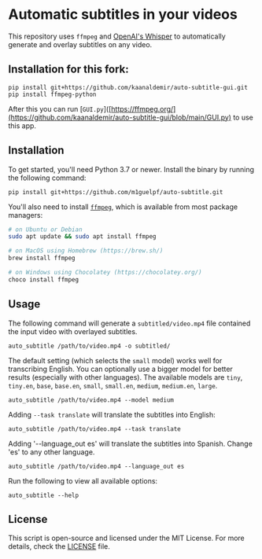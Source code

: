 # Automatic subtitles in your videos

This repository uses `ffmpeg` and [OpenAI's Whisper](https://openai.com/blog/whisper) to automatically generate and overlay subtitles on any video.


## Installation for this fork:

    pip install git+https://github.com/kaanaldemir/auto-subtitle-gui.git
    pip install ffmpeg-python

After this you can run [`GUI.py`]([https://ffmpeg.org/](https://github.com/kaanaldemir/auto-subtitle-gui/blob/main/GUI.py) to use this app.


    
## Installation

To get started, you'll need Python 3.7 or newer. Install the binary by running the following command:

    pip install git+https://github.com/m1guelpf/auto-subtitle.git
    
You'll also need to install [`ffmpeg`](https://ffmpeg.org/), which is available from most package managers:

```bash
# on Ubuntu or Debian
sudo apt update && sudo apt install ffmpeg

# on MacOS using Homebrew (https://brew.sh/)
brew install ffmpeg

# on Windows using Chocolatey (https://chocolatey.org/)
choco install ffmpeg
```

## Usage

The following command will generate a `subtitled/video.mp4` file contained the input video with overlayed subtitles.

    auto_subtitle /path/to/video.mp4 -o subtitled/

The default setting (which selects the `small` model) works well for transcribing English. You can optionally use a bigger model for better results (especially with other languages). The available models are `tiny`, `tiny.en`, `base`, `base.en`, `small`, `small.en`, `medium`, `medium.en`, `large`.

    auto_subtitle /path/to/video.mp4 --model medium

Adding `--task translate` will translate the subtitles into English:

    auto_subtitle /path/to/video.mp4 --task translate

Adding '--language_out es' will translate the subtitles into Spanish.  Change 'es' to any other language.

    auto_subtitle /path/to/video.mp4 --language_out es

Run the following to view all available options:

    auto_subtitle --help

## License

This script is open-source and licensed under the MIT License. For more details, check the [LICENSE](LICENSE) file.
